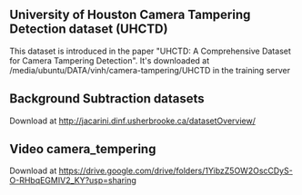 ## University of Houston Camera Tampering Detection dataset (UHCTD)
This dataset is introduced in the paper "UHCTD: A Comprehensive Dataset for Camera Tampering Detection".
It's downloaded at /media/ubuntu/DATA/vinh/camera-tampering/UHCTD in the training server
## Background Subtraction datasets 
Download at http://jacarini.dinf.usherbrooke.ca/datasetOverview/
## Video camera_tempering 
Download at https://drive.google.com/drive/folders/1YibzZ5OW2OscCDyS-O-RHbqEGMIV2_KY?usp=sharing
